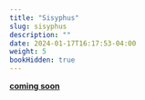 ```yaml
---
title: "Sisyphus"
slug: sisyphus
description: ""
date: 2024-01-17T16:17:53-04:00
weight: 5
bookHidden: true
---
```


**[coming soon](/docs/stay-updated)**
